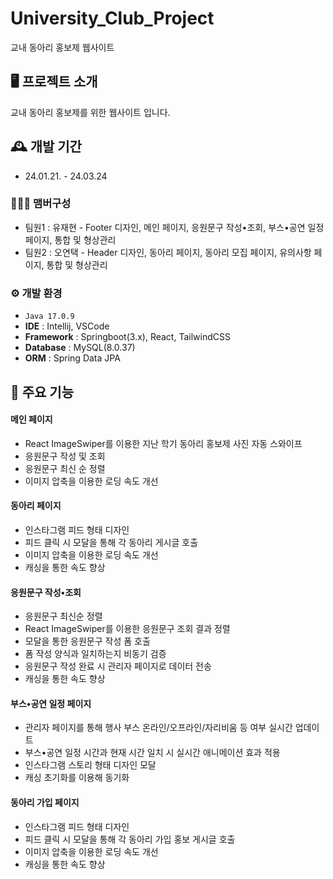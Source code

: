 # University_Club_Project
교내 동아리 홍보제 웹사이트


## 🖥️ 프로젝트 소개
교내 동아리 홍보제를 위한 웹사이트 입니다.
<br>

## 🕰️ 개발 기간
* 24.01.21. - 24.03.24

### 🧑‍🤝‍🧑 맴버구성
 - 팀원1 : 유재현 - Footer 디자인, 메인 페이지, 응원문구 작성•조회, 부스•공연 일정 페이지, 통합 및 형상관리
 - 팀원2 : 오연택 - Header 디자인, 동아리 페이지, 동아리 모집 페이지, 유의사항 페이지, 통합 및 형상관리

### ⚙️ 개발 환경
- `Java 17.0.9`
- **IDE** : Intellij, VSCode
- **Framework** : Springboot(3.x), React, TailwindCSS
- **Database** : MySQL(8.0.37)
- **ORM** : Spring Data JPA

## 📌 주요 기능
#### 메인 페이지
- React ImageSwiper를 이용한 지난 학기 동아리 홍보제 사진 자동 스와이프
- 응원문구 작성 및 조회
- 응원문구 최신 순 정렬
- 이미지 압축을 이용한 로딩 속도 개선

#### 동아리 페이지
- 인스타그램 피드 형태 디자인
- 피드 클릭 시 모달을 통해 각 동아리 게시글 호출
- 이미지 압축을 이용한 로딩 속도 개선
- 캐싱을 통한 속도 향상

#### 응원문구 작성•조회
- 응원문구 최신순 정렬
- React ImageSwiper를 이용한 응원문구 조회 결과 정렬
- 모달을 통한 응원문구 작성 폼 호출
- 폼 작성 양식과 일치하는지 비동기 검증
- 응원문구 작성 완료 시 관리자 페이지로 데이터 전송
- 캐싱을 통한 속도 향상

#### 부스•공연 일정 페이지
- 관리자 페이지를 통해 행사 부스 온라인/오프라인/자리비움 등 여부 실시간 업데이트
- 부스•공연 일정 시간과 현재 시간 일치 시 실시간 애니메이션 효과 적용
- 인스타그램 스토리 형태 디자인 모달
- 캐싱 초기화를 이용해 동기화

#### 동아리 가입 페이지
- 인스타그램 피드 형태 디자인
- 피드 클릭 시 모달을 통해 각 동아리 가입 홍보 게시글 호출
- 이미지 압축을 이용한 로딩 속도 개선
- 캐싱을 통한 속도 향상

